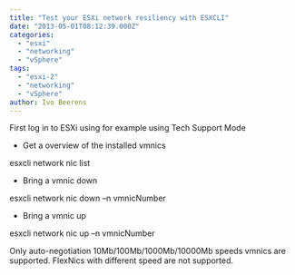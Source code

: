 ```yaml
---
title: "Test your ESXi network resiliency with ESXCLI"
date: "2013-05-01T08:12:39.000Z"
categories: 
  - "esxi"
  - "networking"
  - "vSphere"
tags: 
  - "esxi-2"
  - "networking"
  - "vSphere"
author: Ivo Beerens
---
```


First log in to ESXi using for example using Tech Support Mode

- Get a overview of the installed vmnics

esxcli network nic list

- Bring a vmnic down

esxcli network nic down –n vmnicNumber

- Bring a vmnic up

esxcli network nic up –n vmnicNumber

Only auto-negotiation 10Mb/100Mb/1000Mb/10000Mb speeds vmnics are supported. FlexNics with different speed are not supported.




